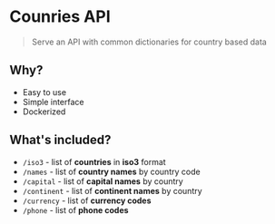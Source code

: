 # Counries API
> Serve an API with common dictionaries for country based data

## Why?
- Easy to use 
- Simple interface
- Dockerized

## What's included?
- `/iso3` -  list of **countries** in **iso3** format
- `/names` -  list of **country names** by country code
- `/capital` -  list of **capital names** by country
- `/continent` -  list of **continent names** by country
- `/currency` -  list of **currency codes**
- `/phone` -  list of **phone codes**
